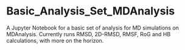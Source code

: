 # Basic_Analysis_Set_MDAnalysis
A Jupyter Notebook for a basic set of analysis for MD simulations on MDAnalysis. Currently runs RMSD, 2D-RMSD, RMSF, RoG and HB calculations, with more on the horizon.
